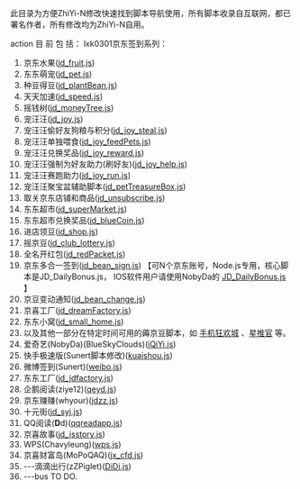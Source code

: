 此目录为方便ZhiYi-N修改快速找到脚本导航使用，所有脚本收录自互联网，都已署名作者，所有修改均为ZhiYi-N自用。

action 目 前 包 括：
lxk0301京东签到系列：
1.  京东水果([jd_fruit.js](https://raw.githubusercontent.com/lxk0301/jd_scripts/master/jd_fruit.js))
2.  东东萌宠([jd_pet.js](https://raw.githubusercontent.com/lxk0301/jd_scripts/master/jd_pet.js))
4.  种豆得豆([jd_plantBean.js](https://raw.githubusercontent.com/lxk0301/jd_scripts/master/jd_plantBean.js))
5.  天天加速([jd_speed.js](https://raw.githubusercontent.com/lxk0301/jd_scripts/master/jd_speed.js))
6.  摇钱树([jd_moneyTree.js](https://raw.githubusercontent.com/lxk0301/jd_scripts/master/jd_moneyTree.js))
6.  宠汪汪([jd_joy.js](https://raw.githubusercontent.com/lxk0301/jd_scripts/master/jd_joy.js))
7.  宠汪汪偷好友狗粮与积分([jd_joy_steal.js](https://raw.githubusercontent.com/lxk0301/jd_scripts/master/jd_joy_steal.js))
8.  宠汪汪单独喂食([jd_joy_feedPets.js](https://raw.githubusercontent.com/lxk0301/jd_scripts/master/jd_joy_feedPets.js))
9.  宠汪汪兑换奖品([jd_joy_reward.js](https://raw.githubusercontent.com/lxk0301/jd_scripts/master/jd_joy_reward.js))
10.  宠汪汪强制为好友助力(刷好友)([jd_joy_help.js](https://raw.githubusercontent.com/lxk0301/jd_scripts/master/jd_joy_help.js))
11.  宠汪汪赛跑助力([jd_joy_run.js](https://raw.githubusercontent.com/lxk0301/jd_scripts/master/jd_joy_run.js))
12.  宠汪汪聚宝盆辅助脚本([jd_petTreasureBox.js](https://raw.githubusercontent.com/lxk0301/jd_scripts/master/jd_petTreasureBox.js))
13.  取关京东店铺和商品([jd_unsubscribe.js](https://raw.githubusercontent.com/lxk0301/jd_scripts/master/jd_unsubscribe.js))
14.  东东超市([jd_superMarket.js](https://raw.githubusercontent.com/lxk0301/jd_scripts/master/jd_superMarket.js))
15.  东东超市兑换奖品([jd_blueCoin.js](https://raw.githubusercontent.com/lxk0301/jd_scripts/master/jd_blueCoin.js))
16.  进店领豆([jd_shop.js](https://raw.githubusercontent.com/lxk0301/jd_scripts/master/jd_shop.js))
17.  摇京豆([jd_club_lottery.js](https://raw.githubusercontent.com/lxk0301/jd_scripts/master/jd_club_lottery.js))
18.  全名开红包([jd_redPacket.js](https://raw.githubusercontent.com/lxk0301/jd_scripts/master/jd_redPacket.js))
19.  京东多合一签到([jd_bean_sign.js](https://raw.githubusercontent.com/lxk0301/jd_scripts/master/jd_bean_sign.js)) 【可N个京东账号，Node.js专用，核心脚本是JD_DailyBonus.js， IOS软件用户请使用NobyDa的 [JD_DailyBonus.js](https://raw.githubusercontent.com/NobyDa/Script/master/JD-DailyBonus/JD_DailyBonus.js) 】
20.  京豆变动通知([jd_bean_change.js](https://raw.githubusercontent.com/lxk0301/jd_scripts/master/jd_bean_change.js))
21.  京喜工厂([jd_dreamFactory.js](https://raw.githubusercontent.com/lxk0301/jd_scripts/master/jd_dreamFactory.js))
22.  东东小窝([jd_small_home.js](https://raw.githubusercontent.com/lxk0301/jd_scripts/master/jd_small_home.js))
23.  以及其他一部分在特定时间可用的薅京豆脚本，如 [手机狂欢城](https://raw.githubusercontent.com/lxk0301/jd_scripts/master/jd_818.js) 、[星推官](https://raw.githubusercontent.com/lxk0301/jd_scripts/master/jd_xtg.js) 等。
24.  爱奇艺(NobyDa)(BlueSkyClouds)([iQiYi.js](https://raw.githubusercontent.com/NobyDa/Script/master/iQIYI-DailyBonus/iQIYI.js))
25.  快手极速版(Sunert脚本修改)([kuaishou.js](https://raw.githubusercontent.com/ZhiYi-N/script/master/kuaishou.js))
26.  微博签到(Sunert)([weibo.js](https://raw.githubusercontent.com/Sunert/Scripts/master/Task/weibo.js))
27.  东东工厂([jd_jdfactory.js](https://raw.githubusercontent.com/ZhiYi-N/jd_scripts/master/jd_jdfactory.js))
28.  企鹅阅读(ziye12)([qeyd.js](https://raw.githubusercontent.com/ZhiYi-N/script/master/qeyd.js))
29.  京东赚赚(whyour)([jdzz.js](https://raw.githubusercontent.com/ZhiYi-N/script/master/jdzz.js))
30.  十元街([jd_syj.js](https://raw.githubusercontent.com/lxk0301/jd_scripts/master/jd_syj.js))
31.  QQ阅读(𝐃d)([qqreadapp.js](https://raw.githubusercontent.com/ZhiYi-N/script/master/qqreadapp.js))
32.  京喜故事([jd_jsstory.js](https://raw.githubusercontent.com/lxk0301/jd_scripts/master/jd_jxstory.js))
33.  WPS(Chavyleung)([wps.js](https://raw.githubusercontent.com/ZhiYi-N/script/master/wps.js))
34.  京喜财富岛(MoPoQAQ)([jx_cfd.js](https://raw.githubusercontent.com/MoPoQAQ/Script/main/Me/jx_cfd.js))
35.  ---滴滴出行(zZPiglet)([DiDi.js](https://raw.githubusercontent.com/ZhiYi-N/script/master/DiDi.js))
36.  ---bus TO DO.  
